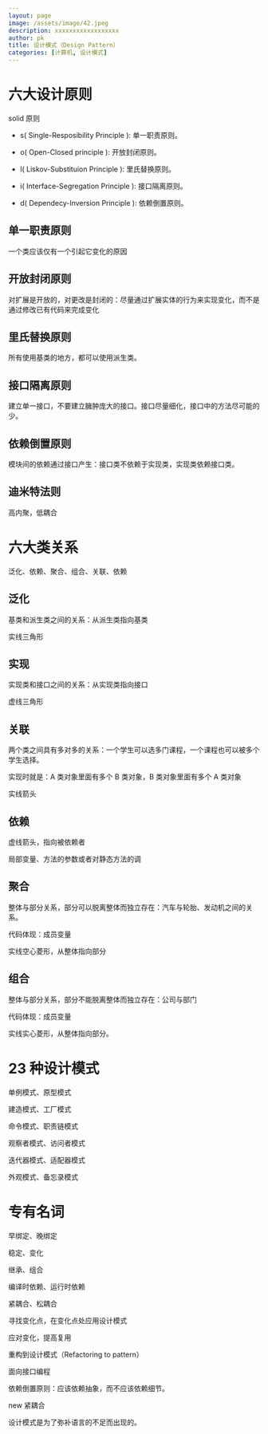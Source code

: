 ```yaml
---
layout: page
image: /assets/image/42.jpeg
description: xxxxxxxxxxxxxxxxxx
author: pk
title: 设计模式（Design Pattern）
categories: [计算机, 设计模式]
---
```


# 六大设计原则

solid 原则

- s( Single-Resposibility Principle ): 单一职责原则。

- o( Open-Closed principle ): 开放封闭原则。

- l( Liskov-Substituion Principle ): 里氏替换原则。

- i( Interface-Segregation Principle ): 接口隔离原则。

- d( Dependecy-Inversion Principle ): 依赖倒置原则。



## 单一职责原则

一个类应该仅有一个引起它变化的原因

## 开放封闭原则

对扩展是开放的，对更改是封闭的：尽量通过扩展实体的行为来实现变化，而不是通过修改已有代码来完成变化

## 里氏替换原则

所有使用基类的地方，都可以使用派生类。

## 接口隔离原则

建立单一接口，不要建立臃肿庞大的接口。接口尽量细化，接口中的方法尽可能的少。

## 依赖倒置原则

模块间的依赖通过接口产生：接口类不依赖于实现类，实现类依赖接口类。



## 迪米特法则

高内聚，低耦合



# 六大类关系

泛化、依赖、聚合、组合、关联、依赖

## 泛化

基类和派生类之间的关系：从派生类指向基类

实线三角形

## 实现

实现类和接口之间的关系：从实现类指向接口

虚线三角形



## 关联

两个类之间具有多对多的关系：一个学生可以选多门课程，一个课程也可以被多个学生选择。

实现时就是：A 类对象里面有多个 B 类对象，B 类对象里面有多个 A 类对象



实线箭头

## 依赖



虚线箭头，指向被依赖者



局部变量、方法的参数或者对静态方法的调

## 聚合

整体与部分关系，部分可以脱离整体而独立存在：汽车与轮胎、发动机之间的关系。



代码体现：成员变量



实线空心菱形，从整体指向部分

## 组合

整体与部分关系，部分不能脱离整体而独立存在：公司与部门

代码体现：成员变量



实线实心菱形，从整体指向部分。



# 23 种设计模式



单例模式、原型模式

建造模式、工厂模式

命令模式、职责链模式

观察者模式、访问者模式

迭代器模式、适配器模式

外观模式、备忘录模式



# 专有名词

早绑定、晚绑定

稳定、变化

继承、组合

编译时依赖、运行时依赖

紧耦合、松耦合



寻找变化点，在变化点处应用设计模式

应对变化，提高复用

重构到设计模式（Refactoring to pattern）



面向接口编程



依赖倒置原则：应该依赖抽象，而不应该依赖细节。



new 紧耦合





设计模式是为了弥补语言的不足而出现的。





